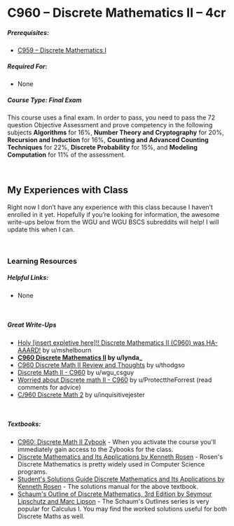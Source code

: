 # C960 – Discrete Mathematics II – 4cr
<h5>Prerequisites:</h5>
<ul>
  <li><a href="https://github.com/Krautpaddy/myBSCS-Classes-Notes/blob/main/C959.md">C959 – Discrete Mathematics I</a></li>
</ul>

<h5>Required For:</h5>
<ul>
<li>None</li>
</ul>

<h5><b>Course Type:</b> Final Exam</h5>
<p>This course uses a final exam. In order to pass, you need to pass the 72 question Objective Assessment and prove competency in the following subjects <b>Algorithms</b> for 16%, <b>Number Theory and Cryptography</b> for 20%, <b>Recursion and Induction</b> for 16%, <b>Counting and Advanced Counting Techniques</b> for 22%, <b>Discrete Probability</b> for 15%, and <b>Modeling Computation</b> for 11%  of the assessment.</p> 


<br />

<h2>My Experiences with Class</h2>
<p>Right now I don’t have any experience with this class because I haven’t enrolled in it yet. Hopefully if you’re looking for information, the awesome write-ups below from the WGU and WGU BSCS subreddits will help! I will update this when I can.</p>

<br />

<h3>Learning Resources</h3>

<h5>Helpful Links:</h5>
<ul>
  <li>None</li>
</ul>

<br />

<h5>Great Write-Ups</h5>
<ul>
  <li><a href="https://www.reddit.com/r/WGU/comments/cl94g0/holy_insert_expletive_here_discrete_mathematics/">Holy [insert expletive here]!! Discrete Mathematics II (C960) was HA-AAARD!</a> by u/mshelbourn</li>
  <li><b><a href="https://www.reddit.com/r/WGU_CompSci/comments/a02u8k/c960_discrete_mathematics_ii/">C960 Discrete Mathematics II</a> by u/lynda_</b></li>
  <li><a href="https://www.reddit.com/r/WGU_CompSci/comments/ewj7f7/c960_discrete_math_ii_review_and_thoughts/">C960 Discrete Math II Review and Thoughts</a> by u/thodgso</li>
  <li><a href="https://www.reddit.com/r/WGU_CompSci/comments/crvijz/discrete_math_ii_c960/">Discrete Math II - C960</a> by u/wgu_csguy</li>
  <li><a href="https://www.reddit.com/r/WGU_CompSci/comments/d73lkd/worried_about_discrete_math_ii_c960/">Worried about Discrete math II - C960</a> by u/ProtecttheForrest (read comments for advice)</li>
  <li><a href="https://www.reddit.com/r/WGU_CompSci/comments/fbnxmp/c960_discrete_math_2/">C/960 Discrete Math 2</a> by u/inquisitivejester</li>
</ul>

<br />

<h5>Textbooks:</h5>
<ul>
  <li><a href="https://learn.zybooks.com/">C960: Discrete Math II Zybook</a> - When you activate the course you'll immediately gain access to the Zybooks for the class. </li>
<li><a href="https://www.mheducation.com/highered/product/discrete-mathematics-applications-rosen/M9780073383095.html">Discrete Mathematics and Its Applications by Kenneth Rosen</a> - Rosen's Discrete Mathematics is pretty widely used in Computer Science programs.</li>
  <li><a href="http://www.cs.ucr.edu/~acald013/public/tmp/sol_dmaia_rosen.pdf">Student's Solutions Guide Discrete Mathematics and Its Applications by Kenneth Rosen</a> - The solutions manual for the above textbook.</li>
<li><a href="https://www.mheducation.com/highered/product/schaum-s-outline-discrete-mathematics-revised-third-edition-lipschutz-lipson/9780071615860.html">Schaum's Outline of Discrete Mathematics, 3rd Edition by Seymour Lipschutz and Marc Lipson</a> - The Schaum's Outlines series is very popular for Calculus I. You may find the worked solutions useful for both Discrete Maths as well.</li>
</ul>

